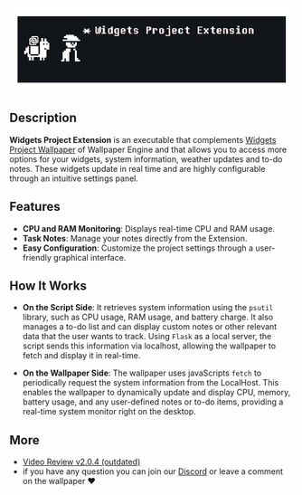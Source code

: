 ![Logo](/resources/banner.png)

## Description

**Widgets Project Extension** is an executable that complements [Widgets Project Wallpaper](https://steamcommunity.com/sharedfiles/filedetails/?id=3137947556) of Wallpaper Engine and that allows you to access more options for your widgets, system information, weather updates and to-do notes. These widgets update in real time and are highly configurable through an intuitive settings panel.

## Features

- **CPU and RAM Monitoring**: Displays real-time CPU and RAM usage.
- **Task Notes**: Manage your notes directly from the Extension.
- **Easy Configuration**: Customize the project settings through a user-friendly graphical interface.

## How It Works

- **On the Script Side**: It retrieves system information using the `psutil` library, such as CPU usage, RAM usage, and battery charge. It also manages a to-do list and can display custom notes or other relevant data that the user wants to track. Using `Flask` as a local server, the script sends this information via localhost, allowing the wallpaper to fetch and display it in real-time.

- **On the Wallpaper Side**:  The wallpaper uses javaScripts `fetch` to periodically request the system information from the LocalHost. This enables the wallpaper to dynamically update and display CPU, memory, battery usage, and any user-defined notes or to-do items, providing a real-time system monitor right on the desktop.

## More
- [Video Review v2.0.4 (outdated)](https://youtu.be/1s-l17dJ2BE)
- if you have any question you can join our [Discord](https://discord.com/invite/63EUyQBZPm) or leave a comment on the wallpaper ❤️
